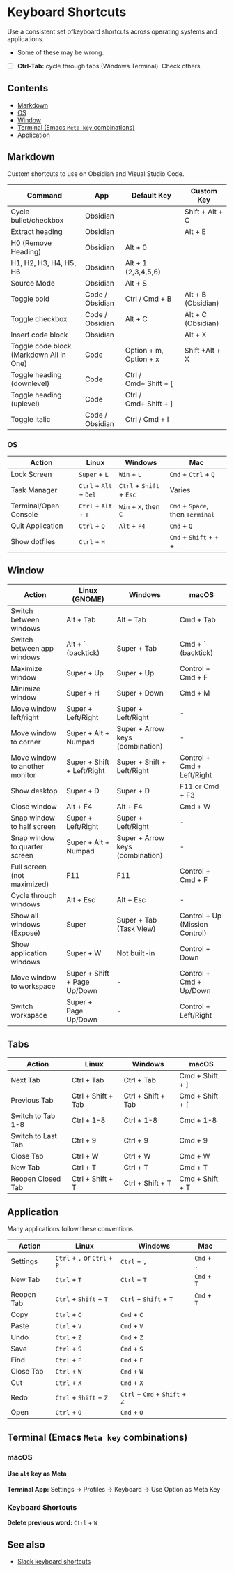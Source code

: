 # Keyboard Shortcuts

Use a consistent set  ofkeyboard shortcuts across operating systems and applications.

- Some of these may be wrong.

- [ ] **Ctrl-Tab:** cycle through tabs (Windows Terminal). Check others
## Contents

- [Markdown](#Markdown)
- [OS](#OS)
- [Window](#Window)
- [Terminal (Emacs `Meta key` combinations)](#Terminal%20(Emacs%20`Meta%20key`%20combinations))
- [Application](#Application)

## Markdown

Custom shortcuts to use on Obsidian and Visual Studio Code.

| Command                                 | App             | Default Key            | Custom Key         |
| --------------------------------------- | --------------- | ---------------------- | ------------------ |
| Cycle bullet/checkbox                   | Obsidian        |                        | Shift + Alt + C    |
| Extract heading                         | Obsidian        |                        | Alt + E            |
| H0 (Remove Heading)                     | Obsidian        | Alt + 0                |                    |
| H1, H2, H3, H4, H5, H6                  | Obsidian        | Alt + 1 (2,3,4,5,6)    |                    |
| Source Mode                             | Obsidian        | Alt + S                |                    |
| Toggle bold                             | Code / Obsidian | Ctrl / Cmd + B         | Alt + B (Obsidian) |
| Toggle checkbox                         | Code / Obsidian | Alt + C                | Alt + C (Obsidian) |
| Insert code block                       | Obsidian        |                        | Alt + X            |
| Toggle code block (Markdown All in One) | Code            | Option + m, Option + x | Shift +Alt + X     |
| Toggle heading (downlevel)              | Code            | Ctrl / Cmd+ Shift + [  |                    |
| Toggle heading (uplevel)                | Code            | Ctrl / Cmd+ Shift + ]  |                    |
| Toggle italic                           | Code / Obsidian | Ctrl / Cmd + I         |                    |

### OS

| Action                | Linux                  | Windows                  | Mac                              |
| --------------------- | ---------------------- | ------------------------ | -------------------------------- |
| Lock Screen           | `Super` + `L`          | `Win` + `L`              | `Cmd` + `Ctrl` + `Q`             |
| Task Manager          | `Ctrl` + `Alt` + `Del` | `Ctrl` + `Shift` + `Esc` | Varies                           |
| Terminal/Open Console | `Ctrl` + `Alt` + `T`   | `Win` + `X`, then `C`    | `Cmd` + `Space`, then `Terminal` |
| Quit Application      | `Ctrl` + `Q`           | `Alt` + `F4`             | `Cmd` + `Q`                      |
| Show dotfiles         | `Ctrl` + `H`           |                          | `Cmd` + `Shift` + `+` + `.`      |

## Window

| Action                         | Linux (GNOME)                | Windows                          | macOS                          |
| ------------------------------ | ---------------------------- | -------------------------------- | ------------------------------ |
| Switch between windows         | Alt + Tab                    | Alt + Tab                        | Cmd + Tab                      |
| Switch between app windows     | Alt + ` (backtick)           | Super + Tab                      | Cmd + ` (backtick)             |
| Maximize window                | Super + Up                   | Super + Up                       | Control + Cmd + F              |
| Minimize window                | Super + H                    | Super + Down                     | Cmd + M                        |
| Move window left/right         | Super + Left/Right           | Super + Left/Right               | -                              |
| Move window to corner          | Super + Alt + Numpad         | Super + Arrow keys (combination) | -                              |
| Move window to another monitor | Super + Shift + Left/Right   | Super + Shift + Left/Right       | Control + Cmd + Left/Right     |
| Show desktop                   | Super + D                    | Super + D                        | F11 or Cmd + F3                |
| Close window                   | Alt + F4                     | Alt + F4                         | Cmd + W                        |
| Snap window to half screen     | Super + Left/Right           | Super + Left/Right               | -                              |
| Snap window to quarter screen  | Super + Alt + Numpad         | Super + Arrow keys (combination) | -                              |
| Full screen (not maximized)    | F11                          | F11                              | Control + Cmd + F              |
| Cycle through windows          | Alt + Esc                    | Alt + Esc                        | -                              |
| Show all windows (Exposé)      | Super                        | Super + Tab (Task View)          | Control + Up (Mission Control) |
| Show application windows       | Super + W                    | Not built-in                     | Control + Down                 |
| Move window to workspace       | Super + Shift + Page Up/Down | -                                | Control + Cmd + Up/Down        |
| Switch workspace               | Super + Page Up/Down         | -                                | Control + Left/Right           |


## Tabs

| Action              | Linux              | Windows            | macOS              |
| ------------------ | ------------------ | ------------------ | ------------------ |
| Next Tab           | Ctrl + Tab         | Ctrl + Tab         | Cmd + Shift + ]    |
| Previous Tab       | Ctrl + Shift + Tab | Ctrl + Shift + Tab | Cmd + Shift + [    |
| Switch to Tab 1-8  | Ctrl + 1-8         | Ctrl + 1-8         | Cmd + 1-8          |
| Switch to Last Tab | Ctrl + 9           | Ctrl + 9           | Cmd + 9            |
| Close Tab          | Ctrl + W           | Ctrl + W           | Cmd + W            |
| New Tab            | Ctrl + T           | Ctrl + T           | Cmd + T            |
| Reopen Closed Tab  | Ctrl + Shift + T   | Ctrl + Shift + T   | Cmd + Shift + T    |

## Application

Many applications follow these conventions.

| Action     | Linux                        | Windows                        | Mac         |     |
| ---------- | ---------------------------- | ------------------------------ | ----------- | --- |
| Settings   | `Ctrl` + `,` or `Ctrl` + `P` | `Ctrl` + `,`                   | `Cmd` + `,` |     |
| New Tab    | `Ctrl` + `T`                 | `Ctrl` + `T`                   | `Cmd` + `T` |     |
| Reopen Tab | `Ctrl` + `Shift` + `T`       | `Ctrl` + `Shift` + `T`         | `Cmd` + `T` |     |
| Copy       | `Ctrl` + `C`                 | `Cmd` + `C`                    |             |     |
| Paste      | `Ctrl` + `V`                 | `Cmd` + `V`                    |             |     |
| Undo       | `Ctrl` + `Z`                 | `Cmd` + `Z`                    |             |     |
| Save       | `Ctrl` + `S`                 | `Cmd` + `S`                    |             |     |
| Find       | `Ctrl` + `F`                 | `Cmd` + `F`                    |             |     |
| Close Tab  | `Ctrl` + `W`                 | `Cmd` + `W`                    |             |     |
| Cut        | `Ctrl` + `X`                 | `Cmd` + `X`                    |             |     |
| Redo       | `Ctrl` + `Shift` + `Z`       | `Ctrl` + `Cmd` + `Shift` + `Z` |             |     |
| Open       | `Ctrl` + `O`                 | `Cmd` + `O`                    |             |     |

## Terminal (Emacs `Meta key` combinations)

### macOS

#### Use `alt` key as Meta

**Terminal App:** Settings -> Profiles -> Keyboard -> Use Option as Meta Key

### Keyboard Shortcuts

**Delete previous word:** `Ctrl` + `W`

## See also

- [Slack keyboard shortcuts](slack-keyboard-shortcuts.md)
